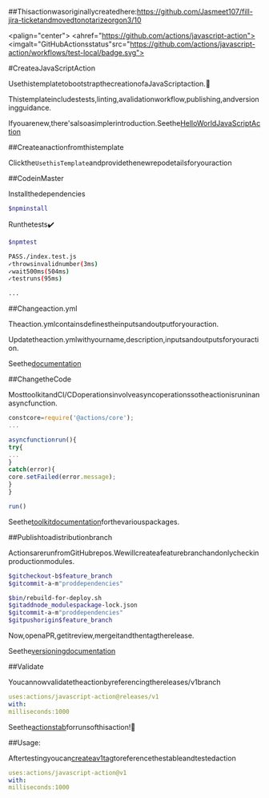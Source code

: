 
##Thisactionwasoriginallycreatedhere:https://github.com/Jasmeet107/fill-jira-ticketandmovedtonotarizeorgon3/10

<palign="center">
<ahref="https://github.com/actions/javascript-action"><imgalt="GitHubActionsstatus"src="https://github.com/actions/javascript-action/workflows/test-local/badge.svg"></a>
</p>

#CreateaJavaScriptAction

UsethistemplatetobootstrapthecreationofaJavaScriptaction.:rocket:

Thistemplateincludestests,linting,avalidationworkflow,publishing,andversioningguidance.

Ifyouarenew,there'salsoasimplerintroduction.Seethe[HelloWorldJavaScriptAction](https://github.com/actions/hello-world-javascript-action)

##Createanactionfromthistemplate

Clickthe`UsethisTemplate`andprovidethenewrepodetailsforyouraction

##CodeinMaster

Installthedependencies
```bash
$npminstall
```

Runthetests:heavy_check_mark:
```bash
$npmtest

PASS./index.test.js
✓throwsinvalidnumber(3ms)
✓wait500ms(504ms)
✓testruns(95ms)

...
```

##Changeaction.yml

Theaction.ymlcontainsdefinestheinputsandoutputforyouraction.

Updatetheaction.ymlwithyourname,description,inputsandoutputsforyouraction.

Seethe[documentation](https://help.github.com/en/articles/metadata-syntax-for-github-actions)

##ChangetheCode

MosttoolkitandCI/CDoperationsinvolveasyncoperationssotheactionisruninanasyncfunction.

```javascript
constcore=require('@actions/core');
...

asyncfunctionrun(){
try{
...
}
catch(error){
core.setFailed(error.message);
}
}

run()
```

Seethe[toolkitdocumentation](https://github.com/actions/toolkit/blob/master/README.md#packages)forthevariouspackages.

##Publishtoadistributionbranch

ActionsarerunfromGitHubrepos.Wewillcreateafeaturebranchandonlycheckinproductionmodules.

```bash
$gitcheckout-b$feature_branch
$gitcommit-a-m"proddependencies"
```

```bash
$bin/rebuild-for-deploy.sh
$gitaddnode_modulespackage-lock.json
$gitcommit-a-m"proddependencies"
$gitpushorigin$feature_branch
```

Now,openaPR,getitreview,mergeitandthentagtherelease.

Seethe[versioningdocumentation](https://github.com/actions/toolkit/blob/master/docs/action-versioning.md)

##Validate

Youcannowvalidatetheactionbyreferencingthereleases/v1branch

```yaml
uses:actions/javascript-action@releases/v1
with:
milliseconds:1000
```

Seethe[actionstab](https://github.com/actions/javascript-action/actions)forrunsofthisaction!:rocket:

##Usage:

Aftertestingyoucan[createav1tag](https://github.com/actions/toolkit/blob/master/docs/action-versioning.md)toreferencethestableandtestedaction

```yaml
uses:actions/javascript-action@v1
with:
milliseconds:1000
```
